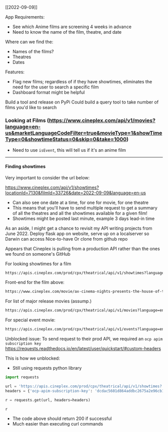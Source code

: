 [[2022-09-09]]

App Requirements: 
- See which Anime films are screening 4 weeks in advance
- Need to know the name of the film, theatre, and date

Where can we find the: 
- Names of the films?
- Theatres
- Dates

Features:
- Flag new films; regardless of if they have showtimes, eliminates the need for the user to search a specific film
- Dashboard format might be helpful 

Build a tool and release on PyPi
Could build a query tool to take number of films you'd like to search

### Looking at Films (https://www.cineplex.com/api/v1/movies?language=en-us&marketLanguageCodeFilter=true&movieType=1&showTimeType=0&showtimeStatus=0&skip=0&take=1000)

- Need to use `isEvent`, this will tell us if it's an anime film

---
#### Finding showtimes

Very important to consider the url below:

https://www.cineplex.com/api/v1/showtimes?locationId=7130&filmId=33726&date=2022-09-09&language=en-us

- Can also see one date at a time, for one for movie, for one theatre
- This means that you'll have to send multiple request to get a summary of all the theatres and all the showtimes available for a given film!
- Showtimes might be posted last minute, example 3 days lead-in time

As an aside, I might get a chance to revisit my API writing projects from June 2022. Deploy flask app on website, serve up on a localserver so Darwin can access
Nice-to-have 
Or clone from github repo 

Appears that Cineplex is pulling from a production API rather than the ones we found on someone's GitHub

For looking showtimes for a film
``` html
https://apis.cineplex.com/prod/cpx/theatrical/api/v1/showtimes?language=en&locationId=7130&date=9/11/2022&filmId=34436
```

Front-end for the film above: 
``` html
https://www.cineplex.com/movie/ax-cinema-nights-presents-the-house-of-the-lost-on-the-cape-japanese-west
```

For list of major release movies (assump.)
``` html
https://apis.cineplex.com/prod/cpx/theatrical/api/v1/movies?language=en-us&skip=11&take=12
```

For special event movie:
``` html
https://apis.cineplex.com/prod/cpx/theatrical/api/v1/events?language=en-us&skip=11&take=12
```

Unblocked issue: To send request to their prod API, we required an `ocp apim subscription key`
https://requests.readthedocs.io/en/latest/user/quickstart/#custom-headers

This is how we unblocked:
- Still using requests python library
``` python
import requests

url = 'https://apis.cineplex.com/prod/cpx/theatrical/api/v1/showtimes?'
headers = {'ocp-apim-subscription-key': 'dcdac5601d864addbc2675a2e96cb1f8'}

r = requests.get(url, headers=headers)

r 
```

- The code above should return 200 if successful
- Much easier than executing curl commands